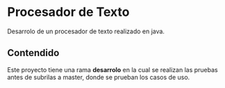 # Procesador de Texto 

Desarrolo de un procesador de texto realizado en java.


## Contendido
Este proyecto tiene una rama **desarrolo** en la cual se realizan las pruebas
antes de subrilas a master, 
donde se prueban los casos de uso.

